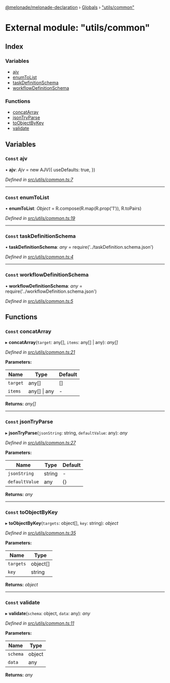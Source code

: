 [@melonade/melonade-declaration](../README.md) › [Globals](../globals.md) › ["utils/common"](_utils_common_.md)

# External module: "utils/common"

## Index

### Variables

* [ajv](_utils_common_.md#const-ajv)
* [enumToList](_utils_common_.md#const-enumtolist)
* [taskDefinitionSchema](_utils_common_.md#const-taskdefinitionschema)
* [workflowDefinitionSchema](_utils_common_.md#const-workflowdefinitionschema)

### Functions

* [concatArray](_utils_common_.md#const-concatarray)
* [jsonTryParse](_utils_common_.md#const-jsontryparse)
* [toObjectByKey](_utils_common_.md#const-toobjectbykey)
* [validate](_utils_common_.md#const-validate)

## Variables

### `Const` ajv

• **ajv**: *Ajv* =  new AJV({
  useDefaults: true,
})

*Defined in [src/utils/common.ts:7](https://github.com/devit-tel/melonade-declaration/blob/2273da1/src/utils/common.ts#L7)*

___

### `Const` enumToList

• **enumToList**: *Object* =  R.compose(R.map(R.prop('1')), R.toPairs)

*Defined in [src/utils/common.ts:19](https://github.com/devit-tel/melonade-declaration/blob/2273da1/src/utils/common.ts#L19)*

___

### `Const` taskDefinitionSchema

• **taskDefinitionSchema**: *any* =  require('../taskDefinition.schema.json')

*Defined in [src/utils/common.ts:4](https://github.com/devit-tel/melonade-declaration/blob/2273da1/src/utils/common.ts#L4)*

___

### `Const` workflowDefinitionSchema

• **workflowDefinitionSchema**: *any* =  require('../workflowDefinition.schema.json')

*Defined in [src/utils/common.ts:5](https://github.com/devit-tel/melonade-declaration/blob/2273da1/src/utils/common.ts#L5)*

## Functions

### `Const` concatArray

▸ **concatArray**(`target`: any[], `items`: any[] | any): *any[]*

*Defined in [src/utils/common.ts:21](https://github.com/devit-tel/melonade-declaration/blob/2273da1/src/utils/common.ts#L21)*

**Parameters:**

Name | Type | Default |
------ | ------ | ------ |
`target` | any[] |  [] |
`items` | any[] &#124; any | - |

**Returns:** *any[]*

___

### `Const` jsonTryParse

▸ **jsonTryParse**(`jsonString`: string, `defaultValue`: any): *any*

*Defined in [src/utils/common.ts:27](https://github.com/devit-tel/melonade-declaration/blob/2273da1/src/utils/common.ts#L27)*

**Parameters:**

Name | Type | Default |
------ | ------ | ------ |
`jsonString` | string | - |
`defaultValue` | any |  {} |

**Returns:** *any*

___

### `Const` toObjectByKey

▸ **toObjectByKey**(`targets`: object[], `key`: string): *object*

*Defined in [src/utils/common.ts:35](https://github.com/devit-tel/melonade-declaration/blob/2273da1/src/utils/common.ts#L35)*

**Parameters:**

Name | Type |
------ | ------ |
`targets` | object[] |
`key` | string |

**Returns:** *object*

___

### `Const` validate

▸ **validate**(`schema`: object, `data`: any): *any*

*Defined in [src/utils/common.ts:11](https://github.com/devit-tel/melonade-declaration/blob/2273da1/src/utils/common.ts#L11)*

**Parameters:**

Name | Type |
------ | ------ |
`schema` | object |
`data` | any |

**Returns:** *any*

